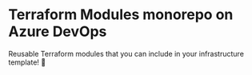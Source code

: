 # Terraform Modules monorepo on Azure DevOps
Reusable Terraform modules that you can include in your infrastructure template! 🎉
